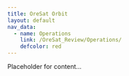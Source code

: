 ```yaml
---
title: OreSat Orbit
layout: default
nav_data:
  - name: Operations
    link: /OreSat_Review/Operations/
    defcolor: red
---
```



Placeholder for content...
